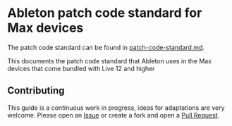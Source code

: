 # Ableton patch code standard for Max devices

The patch code standard can be found in [patch-code-standard.md](patch-code-standard.md).

This documents the patch code standard that Ableton uses in the Max devices that come bundled with Live 12 and higher 

## Contributing

This guide is a continuous work in progress, ideas for adaptations are very welcome. Please open an [Issue](https://github.com/Ableton/maxdevtools/issues) or create a fork and open a [Pull Request](https://github.com/Ableton/maxdevtools/pulls).
